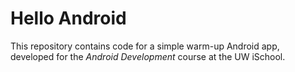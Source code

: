 # Hello Android

This repository contains code for a simple warm-up Android app, developed for the _Android Development_ course at the UW iSchool.